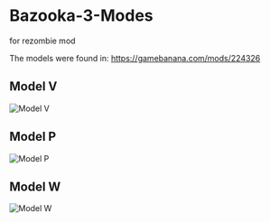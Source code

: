 # Bazooka-3-Modes
for rezombie mod

The models were found in: https://gamebanana.com/mods/224326

## Model V
![Model V](https://i.imgur.com/aJpphFC.png)
## Model P
![Model P](https://i.imgur.com/qaqYik4.png)
## Model W
![Model W](https://i.imgur.com/aViIU6N.png)
